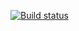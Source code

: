 [![Build status](https://ci.appveyor.com/api/projects/status/d3fxg4flou2pfkop?svg=true)](https://ci.appveyor.com/project/Vladimir444k/page)